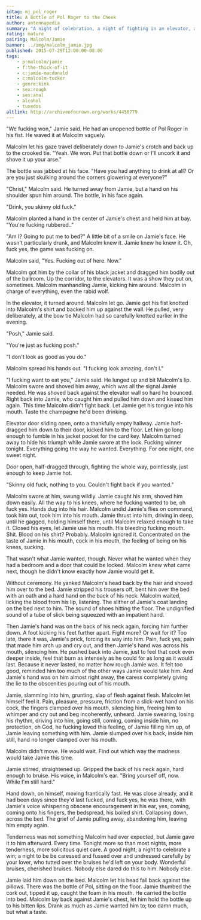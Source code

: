 ```yaml
---
idtag: mj_pol_roger
title: A Bottle of Pol Roger to the Cheek
author: antennapedia
summary: "A night of celebration, a night of fighting in an elevator, a good night. With a bottle of champagne that survives more abuse than it deserves."
rating: mature
pairing: Malcolm/Jamie
banner: ../img/malcolm_jamie.jpg
published: 2015-07-29T12:00:00-08:00
tags:
    - p:malcolm/jamie
    - f:the-thick-of-it
    - c:jamie-macdonald
    - c:malcolm-tucker
    - genre:kink
    - sex:rough
    - sex:anal
    - alcohol
    - tuxedos
altlink: http://archiveofourown.org/works/4458779
---
```


"We fucking won," Jamie said. He had an unopened bottle of Pol Roger in his fist. He waved it at Malcolm vaguely.

Malcolm let his gaze travel deliberately down to Jamie's crotch and back up to the crooked tie. "Yeah. We won. Put that bottle down or I'll uncork it and shove it up your arse."

The bottle was jabbed at his face. "Have you had anything to drink at all? Or are you just skulking around the corners glowering at everyone?"

"Christ," Malcolm said. He turned away from Jamie, but a hand on his shoulder spun him around. The bottle, in his face again.

"Drink, you skinny old fuck."

Malcolm planted a hand in the center of Jamie's chest and held him at bay. "You're fucking rubbered.."

"Am I? Going to put me to bed?" A little bit of a smile on Jamie's face. He wasn't particularly drunk, and Malcolm knew it. Jamie knew he knew it. Oh, fuck yes, the game was fucking on.

Malcolm said, "Yes. Fucking out of here. Now."

Malcolm got him by the collar of his black jacket and dragged him bodily out of the ballroom. Up the corridor, to the elevators. It was a show they put on, sometimes. Malcolm manhandling Jamie, kicking him around. Malcolm in charge of everything, even the rabid wolf.

In the elevator, it turned around. Malcolm let go. Jamie got his fist knotted into Malcolm's shirt and backed him up against the wall. He pulled, very deliberately, at the bow tie Malcolm had so carefully knotted earlier in the evening.

"Posh," Jamie said.

"You're just as fucking posh."

"I don't look as good as you do."

Malcolm spread his hands out. "I fucking look amazing, don't I."

"I fucking want to eat you," Jamie said. He lunged up and bit Malcolm's lip. Malcolm swore and shoved him away, which was all the signal Jamie needed. He was shoved back against the elevator wall so hard he bounced. Right back into Jamie, who caught him and pulled him down and kissed him again. This time Malcolm didn't fight back. Let Jamie get his tongue into his mouth. Taste the champagne he'd been drinking.

Elevator door sliding open, onto a thankfully empty hallway. Jamie half-dragged him down to their door, kicked him to the floor. Let him go long enough to fumble in his jacket pocket for the card key. Malcolm turned away to hide his triumph while Jamie swore at the lock. Fucking winner tonight. Everything going the way he wanted. Everything. For one night, one sweet night.

Door open, half-dragged through, fighting the whole way, pointlessly, just enough to keep Jamie hot.

"Skinny old fuck, nothing to you. Couldn't fight back if you wanted."

Malcolm swore at him, swung wildly. Jamie caught his arm, shoved him down easily. All the way to his knees, where he fucking wanted to be, oh fuck yes. Hands dug into his hair. Malcolm undid Jamie's flies on command, took him out, took him into his mouth. Jamie thrust into him, driving in deep, until he gagged, holding himself there, until Malcolm relaxed enough to take it. Closed his eyes, let Jamie use his mouth. His bleeding fucking mouth. Shit. Blood on his shirt? Probably. Malcolm ignored it. Concentrated on the taste of Jamie in his mouth, cock in his mouth, the feeling of being on his knees, sucking.

That wasn't what Jamie wanted, though. Never what he wanted when they had a bedroom and a door that could be locked. Malcolm knew what came next, though he didn't know exactly how Jamie would get it.

Without ceremony. He yanked Malcolm's head back by the hair and shoved him over to the bed. Jamie stripped his trousers off, bent him over the bed with an oath and a hard hand on the back of his neck. Malcolm waited, licking the blood from his lip, listening. The slither of Jamie's coat landing on the bed next to him. The sound of shoes hitting the floor. The undignified sound of a tube of slick being squeezed with an impatient hand.

Then Jamie's hand was on the back of his neck again, forcing him further down. A foot kicking his feet further apart. Fight more? Or wait for it? Too late, there it was, Jamie's prick, forcing its way into him. Pain, fuck yes, pain that made him arch up and cry out, and then Jamie's hand was across his mouth, silencing him. He pushed back into Jamie, just to feel that cock even deeper inside, feel that burn as intensely as he could for as long as it would last. Because it never lasted, no matter how rough Jamie was. It felt too good, reminded him too much of the other ways Jamie would take him. And Jamie's hand was on him almost right away, the caress completely giving the lie to the obscenities pouring out of his mouth.

Jamie, slamming into him, grunting, slap of flesh against flesh. Malcolm let himself feel it. Pain, pleasure, pressure, friction from a slick-wet hand on his cock, the fingers clamped over his mouth, silencing him, freeing him to whimper and cry out and beg incoherently, unheard. Jamie swearing, losing his rhythm, driving into him, going still, coming, coming inside him, no protection, oh God, he fucking loved this feeling, of Jamie filling him up, of Jamie leaving something with him. Jamie slumped over his back, inside him still, hand no longer clamped over his mouth.

Malcolm didn't move. He would wait. Find out which way the madness would take Jamie this time.

Jamie stirred, straightened up. Gripped the back of his neck again, hard enough to bruise. His voice, in Malcolm's ear. "Bring yourself off, now. While I'm still hard."

Hand down, on himself, moving frantically fast. He was close already, and it had been days since they'd last fucked, and fuck yes, he was there, with Jamie's voice whispering obscene encouragement in his ear, yes, coming, coming onto his fingers, the bedspread, his boiled shirt. Collapsing down, across the bed. The grief of Jamie pulling away, abandoning him, leaving him empty again.

Tenderness was not something Malcolm had ever expected, but Jamie gave it to him afterward. Every time. Tonight more so than most nights, more tenderness, more solicitous quiet care. A good night; a night to celebrate a win; a night to be be caressed and fussed over and undressed carefully by your lover, who tutted over the bruises he'd left on your body. Wonderful bruises, cherished bruises. Nobody else dared do this to him. Nobody else.

Jamie laid him down on the bed. Malcolm let his head fall back against the pillows. There was the bottle of Pol, sitting on the floor. Jamie thumbed the cork out, tipped it up, caught the foam in his mouth. He carried the bottle into bed. Malcolm lay back against Jamie's chest, let him hold the bottle up to his bitten lips. Drank as much as Jamie wanted him to; too damn much, but what a taste.
